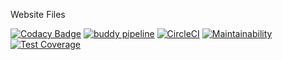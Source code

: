Website Files

[![Codacy Badge](https://api.codacy.com/project/badge/Grade/eb671f8db4b848f487d9df11c5dc60fb)](https://www.codacy.com/app/buluma/buluma-wordpress?utm_source=github.com&utm_medium=referral&utm_content=buluma/buluma-wordpress&utm_campaign=badger)
[![buddy pipeline](https://app.buddy.works/shadow-2/buluma-wordpress/pipelines/pipeline/64531/badge.svg?token=58a106e8b06c88d28d53b4957dbda9c2f8c6de9e4177abe3f829d9e878b10def "buddy pipeline")](https://app.buddy.works/shadow-2/buluma-wordpress/pipelines/pipeline/64531) [![CircleCI](https://circleci.com/gh/buluma/buluma-wordpress/tree/master.svg?style=svg)](https://circleci.com/gh/buluma/buluma-wordpress/tree/master) [![Maintainability](https://api.codeclimate.com/v1/badges/266c17a000b09a21fb5c/maintainability)](https://codeclimate.com/github/buluma/buluma-wordpress/maintainability) [![Test Coverage](https://api.codeclimate.com/v1/badges/266c17a000b09a21fb5c/test_coverage)](https://codeclimate.com/github/buluma/buluma-wordpress/test_coverage)
